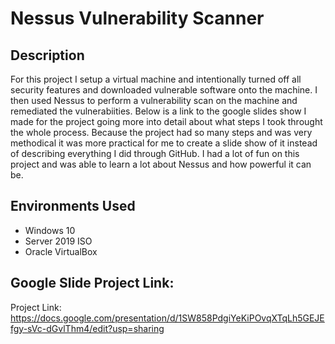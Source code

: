 <h1>Nessus Vulnerability Scanner</h1>

<h2>Description</h2>
For this project I setup a virtual machine and intentionally turned off all security features and downloaded vulnerable software onto the machine. I then used Nessus to perform a vulnerability scan on the machine and remediated the vulnerabiities. Below is a link to the google slides show I made for the project going more into detail about what steps I took throught the whole process. Because the project had so many steps and was very methodical it was more practical for me to create a slide show of it instead of describing everything I did through GitHub. I had a lot of fun on this project and was able to learn a lot about Nessus and how powerful it can be. <br />

<h2>Environments Used</h2>

- Windows 10
- Server 2019 ISO
- Oracle VirtualBox

<h2>Google Slide Project Link:</h2>

Project Link: https://docs.google.com/presentation/d/1SW858PdgiYeKiPOvqXTqLh5GEJEfgy-sVc-dGvlThm4/edit?usp=sharing
